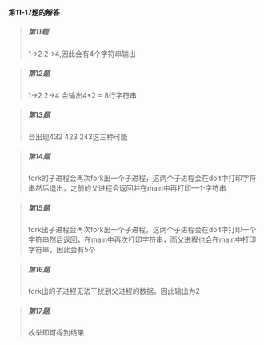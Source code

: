 #### 第11-17题的解答

> ##### 第11题
> 
> 1->2  2->4,因此会有4个字符串输出

> ##### 第12题
> 
> 1->2 2->4 会输出4*2 = 8行字符串

> ##### 第13题
> 
> 会出现432 423 243这三种可能

> ##### 第14题
> 
> fork的子进程会再次fork出一个子进程，这两个子进程会在doit中打印字符串然后退出，之前的父进程会返回并在main中再打印一个字符串

> ##### 第15题
> 
> fork出子进程会再次fork出一个子进程，这两个子进程会在doit中打印一个字符串然后返回，在main中再次打印字符串，而父进程也会在main中打印字符串，因此会有5个

> ##### 第16题
> fork出的子进程无法干扰到父进程的数据，因此输出为2

> ##### 第17题
> 枚举即可得到结果


